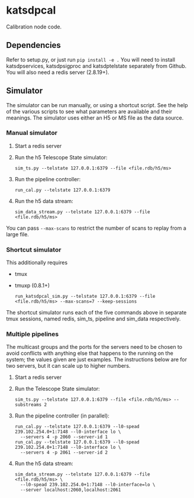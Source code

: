 # katsdpcal

Calibration node code.

## Dependencies

Refer to setup.py, or just run `pip install -e .` You will need to install
katsdpservices, katsdpsigproc and katsdptelstate separately from Github. You
will also need a redis server (2.8.19+).

## Simulator

The simulator can be run manually, or using a shortcut script. See the help of
the various scripts to see what parameters are available and their meanings.
The simulator uses either an H5 or MS file as the data source.

### Manual simulator

1. Start a redis server

2. Run the h5 Telescope State simulator:

       sim_ts.py --telstate 127.0.0.1:6379 --file <file.rdb/h5/ms>

3. Run the pipeline controller:

       run_cal.py --telstate 127.0.0.1:6379

4. Run the h5 data stream:

       sim_data_stream.py --telstate 127.0.0.1:6379 --file <file.rdb/h5/ms>

You can pass `--max-scans` to restrict the number of scans to replay from a large file.

### Shortcut simulator

This additionally requires

* tmux
* tmuxp (0.8.1+)

      run_katsdpcal_sim.py --telstate 127.0.0.1:6379 --file <file.rdb/h5/ms> --max-scans=7 --keep-sessions

The shortcut simulator runs each of the five commands above in separate tmux
sessions, named redis, sim\_ts, pipeline and sim\_data respectively.

### Multiple pipelines

The multicast groups and the ports for the servers need to be chosen to avoid
conflicts with anything else that happens to the running on the system; the
values given are just examples. The instructions below are for two servers, but
it can scale up to higher numbers.

1. Start a redis server

2. Run the Telescope State simulator:

       sim_ts.py --telstate 127.0.0.1:6379 --file <file.rdb/h5/ms> --substreams 2

3. Run the pipeline controller (in parallel):

       run_cal.py --telstate 127.0.0.1:6379 --l0-spead 239.102.254.0+1:7148 --l0-interface lo \
         --servers 4 -p 2060 --server-id 1
       run_cal.py --telstate 127.0.0.1:6379 --l0-spead 239.102.254.0+1:7148 --l0-interface lo \
         --servers 4 -p 2061 --server-id 2

4. Run the h5 data stream:

       sim_data_stream.py --telstate 127.0.0.1:6379 --file <file.rdb/h5/ms> \
         --l0-spead 239.102.254.0+1:7148 --l0-interface=lo \
         --server localhost:2060,localhost:2061
